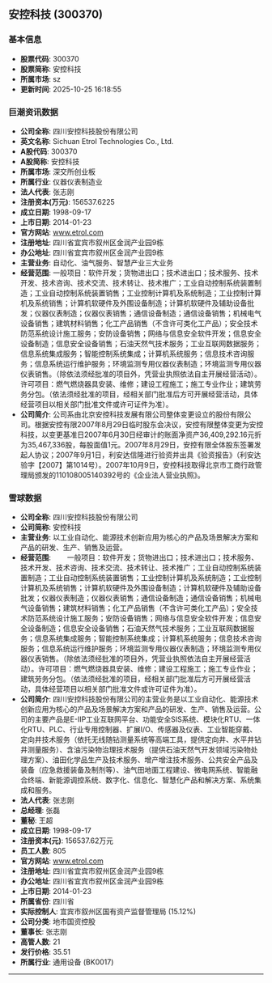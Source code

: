 ## 安控科技 (300370)

### 基本信息

- **股票代码**: 300370
- **股票简称**: 安控科技
- **所属市场**: sz
- **更新时间**: 2025-10-25 16:18:55

### 巨潮资讯数据

- **公司全称**: 四川安控科技股份有限公司
- **英文名称**: Sichuan Etrol Technologies Co., Ltd.
- **A股代码**: 300370
- **A股简称**: 安控科技
- **所属市场**: 深交所创业板
- **所属行业**: 仪器仪表制造业
- **法人代表**: 张志刚
- **注册资本(万元)**: 156537.6225
- **成立日期**: 1998-09-17
- **上市日期**: 2014-01-23
- **官方网站**: www.etrol.com
- **注册地址**: 四川省宜宾市叙州区金润产业园9栋
- **办公地址**: 四川省宜宾市叙州区金润产业园9栋
- **主营业务**: 自动化、油气服务、智慧产业三大业务
- **经营范围**: 一般项目：软件开发；货物进出口；技术进出口；技术服务、技术开发、技术咨询、技术交流、技术转让、技术推广；工业自动控制系统装置制造；工业自动控制系统装置销售；工业控制计算机及系统制造；工业控制计算机及系统销售；计算机软硬件及外围设备制造；计算机软硬件及辅助设备批发；仪器仪表制造；仪器仪表销售；通信设备制造；通信设备销售；机械电气设备销售；建筑材料销售；化工产品销售（不含许可类化工产品）；安全技术防范系统设计施工服务；安防设备销售；网络与信息安全软件开发；信息安全设备制造；信息安全设备销售；石油天然气技术服务；工业互联网数据服务；信息系统集成服务；智能控制系统集成；计算机系统服务；信息技术咨询服务；信息系统运行维护服务；环境监测专用仪器仪表制造；环境监测专用仪器仪表销售。（除依法须经批准的项目外，凭营业执照依法自主开展经营活动）。许可项目：燃气燃烧器具安装、维修；建设工程施工；施工专业作业；建筑劳务分包。（依法须经批准的项目，经相关部门批准后方可开展经营活动，具体经营项目以相关部门批准文件或许可证件为准）。
- **公司简介**: 公司系由北京安控科技发展有限公司整体变更设立的股份有限公司。根据安控有限2007年8月29日临时股东会决议，安控有限整体变更为安控科技，以变更基准日2007年6月30日经审计的账面净资产36,409,292.16元折为35,467,336股，每股面值1元。2007年8月29日，安控有限全体股东签署发起人协议；2007年9月1日，利安达信隆进行验资并出具《验资报告》（利安达验字【2007】第1014号）。2007年10月9日，安控科技取得北京市工商行政管理局颁发的110108005140392号的《企业法人营业执照》。

### 雪球数据

- **公司全称**: 四川安控科技股份有限公司
- **公司简称**: 安控科技
- **主营业务**: 以工业自动化、能源技术创新应用为核心的产品及场景解决方案和产品的研发、生产、销售及运营。
- **经营范围**: 　　一般项目：软件开发；货物进出口；技术进出口；技术服务、技术开发、技术咨询、技术交流、技术转让、技术推广；工业自动控制系统装置制造；工业自动控制系统装置销售；工业控制计算机及系统制造；工业控制计算机及系统销售；计算机软硬件及外围设备制造；计算机软硬件及辅助设备批发；仪器仪表制造；仪器仪表销售；通信设备制造；通信设备销售；机械电气设备销售；建筑材料销售；化工产品销售（不含许可类化工产品）；安全技术防范系统设计施工服务；安防设备销售；网络与信息安全软件开发；信息安全设备制造；信息安全设备销售；石油天然气技术服务；工业互联网数据服务；信息系统集成服务；智能控制系统集成；计算机系统服务；信息技术咨询服务；信息系统运行维护服务；环境监测专用仪器仪表制造；环境监测专用仪器仪表销售。（除依法须经批准的项目外，凭营业执照依法自主开展经营活动）。许可项目：燃气燃烧器具安装、维修；建设工程施工；施工专业作业；建筑劳务分包。（依法须经批准的项目，经相关部门批准后方可开展经营活动，具体经营项目以相关部门批准文件或许可证件为准）。
- **公司简介**: 四川安控科技股份有限公司的主营业务是以工业自动化、能源技术创新应用为核心的产品及场景解决方案和产品的研发、生产、销售及运营。公司的主要产品是E-IIP工业互联网平台、功能安全SIS系统、模块化RTU、一体化RTU、PLC、行业专用控制器、扩展I/O、传感器及仪表、工业智能穿戴、定向井技术服务（依托无线随钻测量系统等高端工具，提供定向井、水平井钻井测量服务）、含油污染物治理技术服务（提供石油天然气开发领域污染物处理方案）、油田化学品生产及技术服务、增产增注技术服务、公共安全产品及装备（应急救援装备及制剂等）、油气田地面工程建设、微电网系统、智能融合终端、新能源调控系统、数字化、信息化、智慧化产品和解决方案、系统集成和服务。
- **法人代表**: 张志刚
- **总经理**: 张磊
- **董秘**: 王超
- **成立日期**: 1998-09-17
- **注册资本(元)**: 156537.62万元
- **员工人数**: 805
- **官方网站**: www.etrol.com
- **注册地址**: 四川省宜宾市叙州区金润产业园9栋
- **办公地址**: 四川省宜宾市叙州区金润产业园9栋
- **上市日期**: 2014-01-23
- **所属省份**: 四川省
- **实际控制人**: 宜宾市叙州区国有资产监督管理局 (15.12%)
- **公司分类**: 地市国资控股
- **董事长**: 张志刚
- **高管人数**: 21
- **发行价格**: 35.51
- **所属行业**: 通用设备 (BK0017)

---